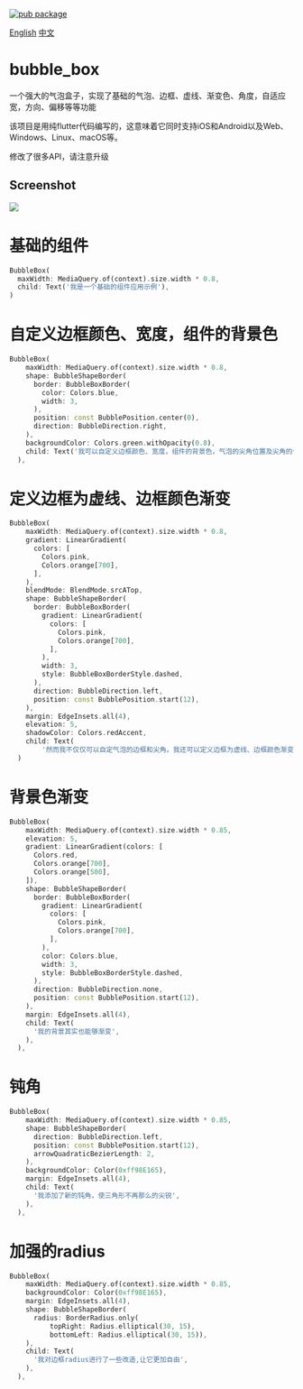 [![pub package](https://img.shields.io/badge/pub-v0.5.0-blue.svg)](https://pub.dev/packages/bubble_box)

[English](https://pub.dev/packages/bubble_box) [中文](https://github.com/yixiaco/bubble_box/blob/master/README_zh.md)
# bubble_box

一个强大的气泡盒子，实现了基础的气泡、边框、虚线、渐变色、角度，自适应宽，方向、偏移等等功能

该项目是用纯flutter代码编写的，这意味着它同时支持iOS和Android以及Web、Windows、Linux、macOS等。

修改了很多API，请注意升级
## Screenshot
<img src="https://raw.githubusercontent.com/yixiaco/bubble_box/master/01.png">

# 基础的组件
```dart
BubbleBox(
  maxWidth: MediaQuery.of(context).size.width * 0.8,
  child: Text('我是一个基础的组件应用示例'),
)
```

# 自定义边框颜色、宽度，组件的背景色
```dart
BubbleBox(
    maxWidth: MediaQuery.of(context).size.width * 0.8,
    shape: BubbleShapeBorder(
      border: BubbleBoxBorder(
        color: Colors.blue,
        width: 3,
      ),
      position: const BubblePosition.center(0),
      direction: BubbleDirection.right,
    ),
    backgroundColor: Colors.green.withOpacity(0.8),
    child: Text('我可以自定义边框颜色、宽度，组件的背景色，气泡的尖角位置及尖角的偏移'),
  ),
```

# 定义边框为虚线、边框颜色渐变
```dart
BubbleBox(
    maxWidth: MediaQuery.of(context).size.width * 0.8,
    gradient: LinearGradient(
      colors: [
        Colors.pink,
        Colors.orange[700],
      ],
    ),
    blendMode: BlendMode.srcATop,
    shape: BubbleShapeBorder(
      border: BubbleBoxBorder(
        gradient: LinearGradient(
          colors: [
            Colors.pink,
            Colors.orange[700],
          ],
        ),
        width: 3,
        style: BubbleBoxBorderStyle.dashed,
      ),
      direction: BubbleDirection.left,
      position: const BubblePosition.start(12),
    ),
    margin: EdgeInsets.all(4),
    elevation: 5,
    shadowColor: Colors.redAccent,
    child: Text(
        '然而我不仅仅可以自定气泡的边框和尖角。我还可以定义边框为虚线、边框颜色渐变。\n我对内容是自适应的，不需要设置宽高，当然，你可以限制组件的最大宽高。\n我的内容也可以渐变色。\n此外，你可能需要一些阴影,阴影可能也需要一些自己的颜色。'),
  )
```

#  背景色渐变
```dart
BubbleBox(
    maxWidth: MediaQuery.of(context).size.width * 0.85,
    elevation: 5,
    gradient: LinearGradient(colors: [
      Colors.red,
      Colors.orange[700],
      Colors.orange[500],
    ]),
    shape: BubbleShapeBorder(
      border: BubbleBoxBorder(
        gradient: LinearGradient(
          colors: [
            Colors.pink,
            Colors.orange[700],
          ],
        ),
        color: Colors.blue,
        width: 3,
        style: BubbleBoxBorderStyle.dashed,
      ),
      direction: BubbleDirection.none,
      position: const BubblePosition.start(12),
    ),
    margin: EdgeInsets.all(4),
    child: Text(
      '我的背景其实也能够渐变',
    ),
  ),
```

# 钝角
```dart
BubbleBox(
    maxWidth: MediaQuery.of(context).size.width * 0.85,
    shape: BubbleShapeBorder(
      direction: BubbleDirection.left,
      position: const BubblePosition.start(12),
      arrowQuadraticBezierLength: 2,
    ),
    backgroundColor: Color(0xff98E165),
    margin: EdgeInsets.all(4),
    child: Text(
      '我添加了新的钝角，使三角形不再那么的尖锐',
    ),
  ),
```

# 加强的radius
```dart
BubbleBox(
    maxWidth: MediaQuery.of(context).size.width * 0.85,
    backgroundColor: Color(0xff98E165),
    margin: EdgeInsets.all(4),
    shape: BubbleShapeBorder(
      radius: BorderRadius.only(
          topRight: Radius.elliptical(30, 15),
          bottomLeft: Radius.elliptical(30, 15)),
    ),
    child: Text(
      '我对边框radius进行了一些改造,让它更加自由',
    ),
  ),
```